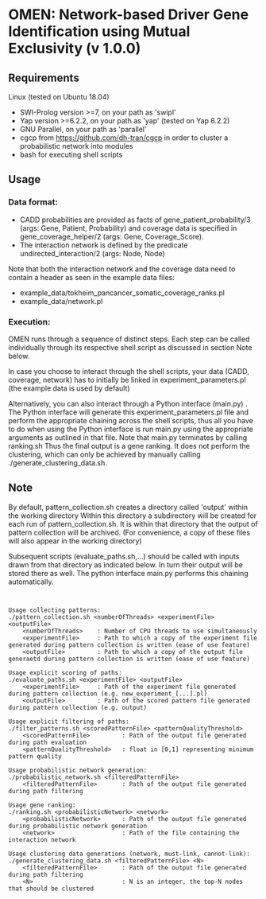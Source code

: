# OMEN: Network-based Driver Gene Identification using Mutual Exclusivity (v 1.0.0)

## Requirements

Linux (tested on Ubuntu 18.04)

* SWI-Prolog version >=7, on your path as 'swipl'
* Yap version >=6.2.2, on your path as 'yap' (tested on Yap 6.2.2)
* GNU Parallel, on your path as 'parallel'
* cgcp from https://github.com/dh-tran/cgcp in order to cluster a probabilistic network into modules
* bash for executing shell scripts

## Usage

### Data format:

* CADD probabilities are provided as facts of gene_patient_probability/3 (args: Gene, Patient, Probability)
and coverage data is specified in gene_coverage_helper/2 (args: Gene, Coverage_Score).
* The interaction network is defined by the predicate undirected_interaction/2 (args: Node, Node)

Note that both the interaction network and the coverage data need to contain a header as seen in the example data files:
- example_data/tokheim_pancancer_somatic_coverage_ranks.pl
- example_data/network.pl

### Execution:

OMEN runs through a sequence of distinct steps.
Each step can be called individually through its respective shell script as discussed in section Note below.

In case you choose to interact through the shell scripts, your data (CADD, coverage, network)
has to initially be linked in experiment_parameters.pl (the example data is used by default)

Alternatively, you can also interact through a Python interface (main.py) . The Python interface will generate this
experiment_parameters.pl file and perform the appropriate chaining across the shell scripts,
thus all you have to do when using the Python interface is run main.py
using the appropriate arguments as outlined in that file. Note that main.py terminates by calling ranking.sh
Thus the final output is a gene ranking. It does not perform the clustering, which can only be
achieved by manually calling ./generate_clustering_data.sh.


## Note

By default, pattern_collection.sh creates a directory called 'output' within the working directory
Within this directory a subdirectory will be created for each run of pattern_collection.sh.
It is within that directory that the output of pattern collection will be archived. 
(For convenience, a copy of these files will also appear in the working directory)

Subsequent scripts (evaluate_paths.sh,...) should be called with inputs drawn from that directory as indicated below.
In turn their output will be stored there as well. The python interface main.py performs this chaining automatically.

```


Usage collecting patterns:
./pattern_collection.sh <numberOfThreads> <experimentFile> <outputFile>
    <numberOfThreads>    : Number of CPU threads to use simultaneously
    <experimentFile>     : Path to which a copy of the experiment file generated during pattern collection is written (ease of use feature)
    <outputFile>         : Path to which a copy of the output file generaetd during pattern collection is written (ease of use feature)
    
Usage explicit scoring of paths:
./evaluate_paths.sh <experimentFile> <outputFile>
    <experimentFile>     : Path of the experiment file generated during pattern collection (e.g. new_experiment_[...].pl)
    <outputFile>         : Path of the scored pattern file generated during pattern collection (e.g. output)

Usage explicit filtering of paths:
./filter_patterns.sh <scoredPatternFile> <patternQualityThreshold>
    <scoredPatternFile>         : Path of the output file generated during path evaluation
    <patternQualityThreshold>   : float in [0,1] representing minimum pattern quality

Usage probabilistic network generation:
./probabilistic_network.sh <filteredPatternFile>
    <filteredPatternFile>       : Path of the output file generated during path filtering

Usage gene ranking:
./ranking.sh <probabilisticNetwork> <network>
    <probabilisticNetwork>      : Path of the output file generated during probabilistic network generation
    <network>                   : Path of the file containing the interaction network

Usage clustering data generations (network, must-link, cannot-link):
./generate_clustering_data.sh <filteredPatternFile> <N>
    <filteredPatternFile>       : Path of the output file generated during path filtering
    <N>                         : N is an integer, the top-N nodes that should be clustered
```
